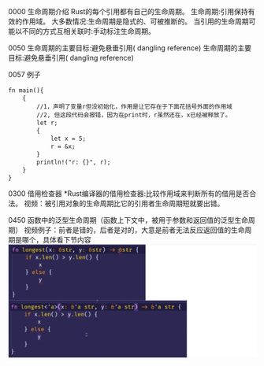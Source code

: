 
0000 生命周期介绍
Rust的每个引用都有自己的生命周期。
生命周期:引用保持有效的作用域。
大多数情况:生命周期是隐式的、可被推断的。
当引用的生命周期可能以不同的方式互相关联时:手动标注生命周期。

0050 生命周期的主要目标:避免悬垂引用( dangling reference)
生命周期的主要目标:避免悬垂引用( dangling reference)

0057 例子
```
fn main(){
    {
        //1，声明了变量r但没初始化，作用是让它存在于下面花括号外面的作用域
        //2, 但这段代码会报错，因为在print时，r虽然还在，x已经被释放了。
        let r;
        {
            let x = 5;
            r = &x;
        }
        println!("r: {}", r);
    }
}
```

0300 借用检查器
*Rust编译器的借用检查器:比较作用域来判断所有的借用是否合法。
视频：被引用对象的生命周期比它的引用者生命周期短就要出错。

0450 函数中的泛型生命周期（函数上下文中，被用于参数和返回值的泛型生命周期）
视频例子：前者是错的，后者是对的，大意是前者无法反应返回值的生命周期是哪个，具体看下节内容
![](../images/2021-07-07-17-57-13.png)


